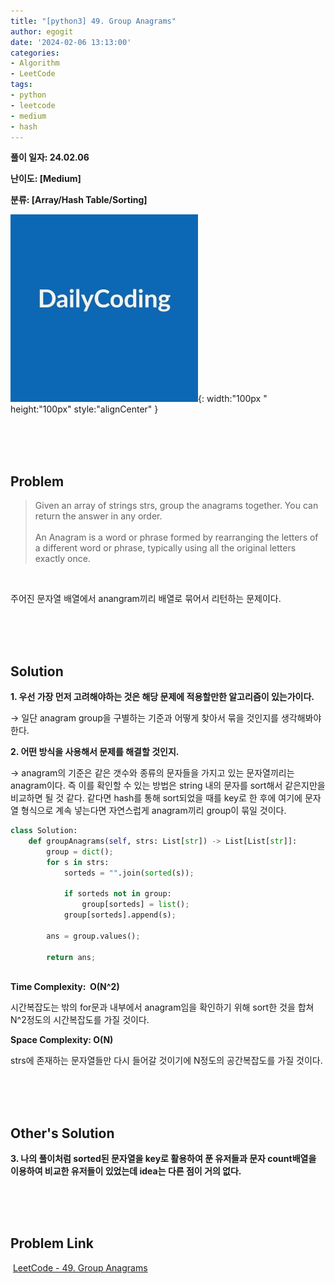 ```yaml
---
title: "[python3] 49. Group Anagrams"
author: egogit
date: '2024-02-06 13:13:00'
categories:
- Algorithm
- LeetCode
tags:
- python
- leetcode
- medium
- hash
---
```


**풀이 일자: 24.02.06**

**난이도: \[Medium\]**

**분류: \[Array/Hash Table/Sorting\]**

![thumbnail](/assets/img/thumbnail/dailycode.jpg){:  width:"100px " height:"100px" style:"alignCenter" }

<br/><br/><br/>
## Problem

>Given an array of strings strs, group the anagrams together. You can return the answer in any order.\
\
An Anagram is a word or phrase formed by rearranging the letters of a different word or phrase, typically using all the original letters exactly once.

<br/>

주어진 문자열 배열에서 anangram끼리 배열로 묶어서 리턴하는 문제이다.

<br/><br/><br/>
## Solution

**1\. 우선 가장 먼저 고려해야하는 것은 해당 문제에 적용할만한 알고리즘이 있는가이다.**

→ 일단 anagram group을 구별하는 기준과 어떻게 찾아서 묶을 것인지를 생각해봐야 한다.

**2\. 어떤 방식을 사용해서 문제를 해결할 것인지.**

→ anagram의 기준은 같은 갯수와 종류의 문자들을 가지고 있는 문자열끼리는 anagram이다. 즉 이를 확인할 수 있는 방법은 string 내의 문자를 sort해서 같은지만을 비교하면 될 것 같다. 같다면 hash를 통해 sort되었을 때를 key로 한 후에 여기에 문자열 형식으로 계속 넣는다면 자연스럽게 anagram끼리 group이 묶일 것이다.


```python
class Solution:
    def groupAnagrams(self, strs: List[str]) -> List[List[str]]:
        group = dict();
        for s in strs:
            sorteds = "".join(sorted(s)); 

            if sorteds not in group:
                group[sorteds] = list();
            group[sorteds].append(s);
    
        ans = group.values();

        return ans;
        
```
**Time Complexity:  O(N^2)**

시간복잡도는 밖의 for문과 내부에서 anagram임을 확인하기 위해 sort한 것을 합쳐 N^2정도의 시간복잡도를 가질 것이다.

**Space Complexity: O(N)**

strs에 존재하는 문자열들만 다시 들어갈 것이기에 N정도의 공간복잡도를 가질 것이다.


<br/><br/><br/>
## Other's Solution

**3\. 나의 풀이처럼 sorted된 문자열을 key로 활용하여 푼 유저들과 문자 count배열을 이용하여 비교한 유저들이 있었는데 idea는 다른 점이 거의 없다.**


<br/><br/><br/>
## Problem Link

 [LeetCode - 49. Group Anagrams](https://leetcode.com/problems/group-anagrams/description/)
